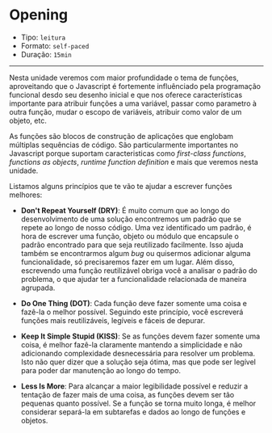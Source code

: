 # Opening

* Tipo: `leitura`
* Formato: `self-paced`
* Duração: `15min`

***

Nesta unidade veremos com maior profundidade o tema de funções, aproveitando
que o Javascript é fortemente influênciado pela programação funcional desdo seu
desenho inicial e que nos oferece características importante para atribuir
funções a uma variável, passar como parametro à outra função, mudar o escopo de
variáveis, atribuir como valor de um objeto, etc.

As funções são blocos de construção de aplicações que englobam múltiplas
sequências de código. São particularmente importantes no Javascript porque
suportam caracteristicas como _first-class functions_, _functions as objects_,
_runtime function definition_ e mais que veremos nesta unidade.

Listamos alguns princípios que te vão te ajudar a escrever funções melhores:

* **Don't Repeat Yourself (DRY)**: É muito comum que ao longo do desenvolvimento de uma solução encontremos um padrão que se repete ao longo de nosso código. Uma vez identificado um padrão, é hora de escrever uma função, objeto ou módulo que encapsule o padrão encontrado para que seja reutilizado facilmente. Isso ajuda também se encontrarmos algum *bug* ou quisermos adicionar alguma funcionalidade, só precisaremos fazer em um lugar. Além disso, escrevendo uma função reutilizável obriga você a analisar o padrão do problema, o que ajudar ter a funcionalidade relacionada de maneira agrupada.

* **Do One Thing (DOT)**: Cada função deve fazer somente uma coisa e fazê-la o melhor possível. Seguindo este princípio, você escreverá funções mais reutilizáveis, legíveis e fáceis de depurar.

* **Keep It Simple Stupid (KISS)**: Se as funções devem fazer somente uma coisa, é melhor fazê-la claramente mantendo a simplicidade e não adicionando complexidade desnecessária para resolver um problema. Isto não quer dizer que a solução seja ótima, mas que pode ser legível para poder dar manutenção ao longo do tempo.

* **Less Is More**: Para alcançar a maior legibilidade possível e reduzir a tentação de fazer mais de uma coisa, as funções devem ser tão pequenas quanto possível. Se a função se torna muito longa, é melhor considerar separá-la em subtarefas e dados ao longo de funções e objetos.
